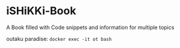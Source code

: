 # iSHiKKi-Book
A Book filled with Code snippets and information for multiple topics



outaku paradise: `docker exec -it ot bash`
